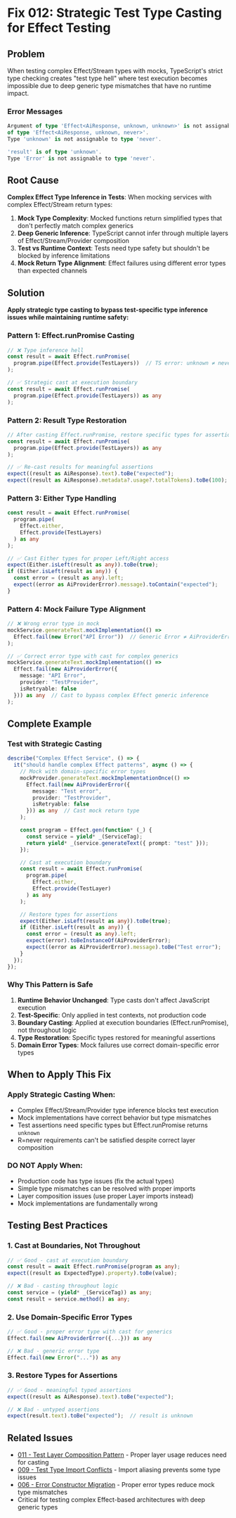 # Fix 012: Strategic Test Type Casting for Effect Testing

## Problem
When testing complex Effect/Stream types with mocks, TypeScript's strict type checking creates "test type hell" where test execution becomes impossible due to deep generic type mismatches that have no runtime impact.

### Error Messages
```typescript
Argument of type 'Effect<AiResponse, unknown, unknown>' is not assignable to parameter 
of type 'Effect<AiResponse, unknown, never>'.
Type 'unknown' is not assignable to type 'never'.

'result' is of type 'unknown'.
Type 'Error' is not assignable to type 'never'.
```

## Root Cause
**Complex Effect Type Inference in Tests**: When mocking services with complex Effect/Stream return types:

1. **Mock Type Complexity**: Mocked functions return simplified types that don't perfectly match complex generics
2. **Deep Generic Inference**: TypeScript cannot infer through multiple layers of Effect/Stream/Provider composition 
3. **Test vs Runtime Context**: Tests need type safety but shouldn't be blocked by inference limitations
4. **Mock Return Type Alignment**: Effect failures using different error types than expected channels

## Solution
**Apply strategic type casting to bypass test-specific type inference issues while maintaining runtime safety:**

### Pattern 1: Effect.runPromise Casting
```typescript
// ❌ Type inference hell
const result = await Effect.runPromise(
  program.pipe(Effect.provide(TestLayers))  // TS error: unknown ≠ never
);

// ✅ Strategic cast at execution boundary
const result = await Effect.runPromise(
  program.pipe(Effect.provide(TestLayers)) as any
);
```

### Pattern 2: Result Type Restoration
```typescript
// After casting Effect.runPromise, restore specific types for assertions
const result = await Effect.runPromise(
  program.pipe(Effect.provide(TestLayers)) as any
);

// ✅ Re-cast results for meaningful assertions
expect((result as AiResponse).text).toBe("expected");
expect((result as AiResponse).metadata?.usage?.totalTokens).toBe(100);
```

### Pattern 3: Either Type Handling
```typescript
const result = await Effect.runPromise(
  program.pipe(
    Effect.either,
    Effect.provide(TestLayers)
  ) as any
);

// ✅ Cast Either types for proper Left/Right access
expect(Either.isLeft(result as any)).toBe(true);
if (Either.isLeft(result as any)) {
  const error = (result as any).left;
  expect((error as AiProviderError).message).toContain("expected");
}
```

### Pattern 4: Mock Failure Type Alignment
```typescript
// ❌ Wrong error type in mock
mockService.generateText.mockImplementation(() =>
  Effect.fail(new Error("API Error"))  // Generic Error ≠ AiProviderError channel
);

// ✅ Correct error type with cast for complex generics
mockService.generateText.mockImplementation(() =>
  Effect.fail(new AiProviderError({
    message: "API Error",
    provider: "TestProvider",
    isRetryable: false
  })) as any  // Cast to bypass complex Effect generic inference
);
```

## Complete Example

### Test with Strategic Casting
```typescript
describe("Complex Effect Service", () => {
  it("should handle complex Effect patterns", async () => {
    // Mock with domain-specific error types
    mockProvider.generateText.mockImplementationOnce(() =>
      Effect.fail(new AiProviderError({
        message: "Test error",
        provider: "TestProvider", 
        isRetryable: false
      })) as any  // Cast mock return type
    );

    const program = Effect.gen(function* (_) {
      const service = yield* _(ServiceTag);
      return yield* _(service.generateText({ prompt: "test" }));
    });

    // Cast at execution boundary
    const result = await Effect.runPromise(
      program.pipe(
        Effect.either,
        Effect.provide(TestLayer)
      ) as any
    );

    // Restore types for assertions
    expect(Either.isLeft(result as any)).toBe(true);
    if (Either.isLeft(result as any)) {
      const error = (result as any).left;
      expect(error).toBeInstanceOf(AiProviderError);
      expect((error as AiProviderError).message).toBe("Test error");
    }
  });
});
```

### Why This Pattern is Safe

1. **Runtime Behavior Unchanged**: Type casts don't affect JavaScript execution
2. **Test-Specific**: Only applied in test contexts, not production code
3. **Boundary Casting**: Applied at execution boundaries (Effect.runPromise), not throughout logic
4. **Type Restoration**: Specific types restored for meaningful assertions
5. **Domain Error Types**: Mock failures use correct domain-specific error types

## When to Apply This Fix

### Apply Strategic Casting When:
- Complex Effect/Stream/Provider type inference blocks test execution
- Mock implementations have correct behavior but type mismatches
- Test assertions need specific types but Effect.runPromise returns `unknown`
- R=never requirements can't be satisfied despite correct layer composition

### DO NOT Apply When:
- Production code has type issues (fix the actual types)
- Simple type mismatches can be resolved with proper imports
- Layer composition issues (use proper Layer imports instead)
- Mock implementations are fundamentally wrong

## Testing Best Practices

### 1. Cast at Boundaries, Not Throughout
```typescript
// ✅ Good - cast at execution boundary
const result = await Effect.runPromise(program as any);
expect((result as ExpectedType).property).toBe(value);

// ❌ Bad - casting throughout logic  
const service = (yield* _(ServiceTag)) as any;
const result = service.method() as any;
```

### 2. Use Domain-Specific Error Types
```typescript
// ✅ Good - proper error type with cast for generics
Effect.fail(new AiProviderError({...})) as any

// ❌ Bad - generic error type
Effect.fail(new Error("...")) as any
```

### 3. Restore Types for Assertions
```typescript
// ✅ Good - meaningful typed assertions
expect((result as AiResponse).text).toBe("expected");

// ❌ Bad - untyped assertions
expect(result.text).toBe("expected");  // result is unknown
```

## Related Issues
- [011 - Test Layer Composition Pattern](./011-test-layer-composition-pattern.md) - Proper layer usage reduces need for casting
- [009 - Test Type Import Conflicts](./009-test-type-import-conflicts.md) - Import aliasing prevents some type issues
- [006 - Error Constructor Migration](./006-error-constructor-migration.md) - Proper error types reduce mock type mismatches
- Critical for testing complex Effect-based architectures with deep generic types